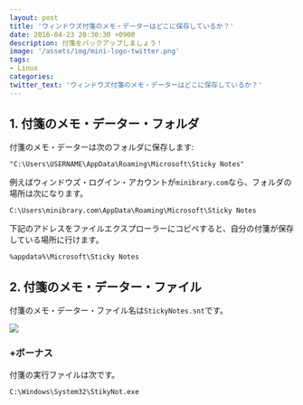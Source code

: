 ```yaml
---
layout: post
title: 'ウィンドウズ付箋のメモ・データーはどこに保存しているか？'
date: 2016-04-23 20:30:30 +0900
description: 付箋をバックアップしましょう！
image: '/assets/img/mini-logo-twitter.png'
tags:
- Linux
categories:
twitter_text: 'ウィンドウズ付箋のメモ・データーはどこに保存しているか？'
---
```


## 1. 付箋のメモ・データー・フォルダ

付箋のメモ・データーは次のフォルダに保存します:

`"C:\Users\USERNAME\AppData\Roaming\Microsoft\Sticky Notes"`

例えばウィンドウズ・ログイン・アカウントが`minibrary.com`なら、フォルダの場所は次になります。

`C:\Users\minibrary.com\AppData\Roaming\Microsoft\Sticky Notes`

下記のアドレスをファイルエクスプローラーにコピペすると、自分の付箋が保存している場所に行けます。

```
%appdata%\Microsoft\Sticky Notes
```

## 2.  付箋のメモ・データー・ファイル

付箋のメモ・データー・ファイル名は`StickyNotes.snt`です。

<a href="http://minibrary.com/blogimg/img20160421-001.png" data-lightbox="25"><img src="http://minibrary.com/blogimg/img20160421-001.png"></a>

### +ボーナス

付箋の実行ファイルは次です。

`C:\Windows\System32\StikyNot.exe`
